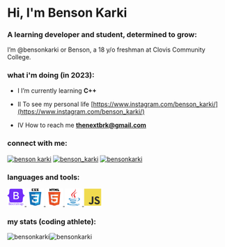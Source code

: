 <h1 align="left">Hi, I'm Benson Karki</h1>
<h3 align="left">A learning developer and student, determined to grow:</h3>
<p align="left">I’m @bensonkarki or Benson, a 18 y/o freshman at Clovis Community College.</p>


<h3 align="left">what i'm doing (in 2023):</h3>

- Ⅰ I’m currently learning **C++**

- Ⅱ To see my personal life [https://www.instagram.com/benson_karki/](https://www.instagram.com/benson_karki/)

- Ⅳ How to reach me **thenextbrk@gmail.com**

<h3 align="left">connect with me:</h3>
<p align="left">
<a href="https://www.linkedin.com/in/benson-karki-55092a245/" target="blank"><img align="center" src="https://raw.githubusercontent.com/rahuldkjain/github-profile-readme-generator/master/src/images/icons/Social/linked-in-alt.svg" alt="benson karki" height="30" width="40" /></a>
<a href="https://instagram.com/benson_karki" target="blank"><img align="center" src="https://raw.githubusercontent.com/rahuldkjain/github-profile-readme-generator/master/src/images/icons/Social/instagram.svg" alt="benson_karki" height="30" width="40" /></a>
<a href="https://twitter.com/bensonkarki" target="blank"><img align="center" src="https://raw.githubusercontent.com/rahuldkjain/github-profile-readme-generator/master/src/images/icons/Social/twitter.svg" alt="bensonkarki" height="30" width="40" /></a>
</p>

<h3 align="left">languages and tools:</h3>
<p align="left"> <a href="https://getbootstrap.com" target="_blank" rel="noreferrer"> <img src="https://raw.githubusercontent.com/devicons/devicon/master/icons/bootstrap/bootstrap-plain-wordmark.svg" alt="bootstrap" width="40" height="40"/> </a> <a href="https://www.w3schools.com/css/" target="_blank" rel="noreferrer"> <img src="https://raw.githubusercontent.com/devicons/devicon/master/icons/css3/css3-original-wordmark.svg" alt="css3" width="40" height="40"/> </a> <a href="https://www.w3.org/html/" target="_blank" rel="noreferrer"> <img src="https://raw.githubusercontent.com/devicons/devicon/master/icons/html5/html5-original-wordmark.svg" alt="html5" width="40" height="40"/> </a> <a href="https://www.java.com" target="_blank" rel="noreferrer"> <img src="https://raw.githubusercontent.com/devicons/devicon/master/icons/java/java-original.svg" alt="java" width="40" height="40"/> </a> <a href="https://developer.mozilla.org/en-US/docs/Web/JavaScript" target="_blank" rel="noreferrer"> <img src="https://raw.githubusercontent.com/devicons/devicon/master/icons/javascript/javascript-original.svg" alt="javascript" width="40" height="40"/> </a> </p>

<h3 align="left">my stats (coding athlete):</h3>
<p><img align="left" src="https://github-readme-stats.vercel.app/api/top-langs?username=bensonkarki&show_icons=true&locale=en&layout=compact" alt="bensonkarki" /></p>

<p>&nbsp;<img align="left" src="https://github-readme-stats.vercel.app/api?username=bensonkarki&show_icons=true&locale=en" alt="bensonkarki" /></p>

